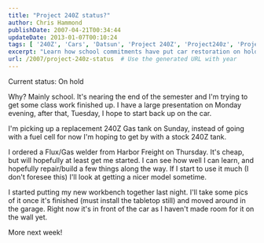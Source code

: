 ```yaml
---
title: "Project 240Z status?"
author: Chris Hammond
publishDate: 2007-04-21T00:34:44
updateDate: 2013-01-07T00:10:24
tags: [ '240Z', 'Cars', 'Datsun', 'Project 240Z', 'Project240z', 'Project240Zcom' ]
excerpt: "Learn how school commitments have put car restoration on hold, but with plans to get back on track soon. Stay tuned for updates on projects and new equipment in the works."
url: /2007/project-240z-status  # Use the generated URL with year
---
```

<P>Current status: On hold</P> <P>Why? Mainly school. It's nearing the end of the semester and I'm trying to get some class work finished up. I have a large presentation on Monday evening, after that, Tuesday, I hope to start back up on the car.</P> <P>I'm picking up a replacement 240Z Gas tank on Sunday, instead of going with a fuel cell for now I'm hoping to get by with a stock 240Z tank.</P> <P>I ordered a Flux/Gas welder from Harbor Freight on Thursday. It's cheap, but will hopefully at least get me started. I can see how well I can learn, and hopefully repair/build a few things along the way. If I start to use it much (I don't foresee this) I'll look at getting a nicer model sometime.</P> <P>I started putting my&nbsp;new workbench together last night. I'll take some pics of it once it's finished (must install the&nbsp;tabletop still)&nbsp;and moved around in the garage. Right now it's in front of the car as I haven't made room for it on the wall yet.</P> <P>More next week!</P>


